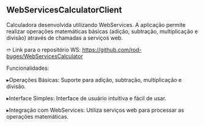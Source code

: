 ## WebServicesCalculatorClient

Calculadora desenvolvida utilizando WebServices. A aplicação permite realizar operações matemáticas básicas (adição, subtração, multiplicação e divisão) através de chamadas a serviços web.

➱ Link para o repositório WS: https://github.com/rod-buges/WebServicesCalculator

Funcionalidades:

▸Operações Básicas: Suporte para adição, subtração, multiplicação e divisão.

▸Interface Simples: Interface de usuário intuitiva e fácil de usar.

▸Integração com WebServices: Utiliza serviços web para processar as operações matemáticas.

